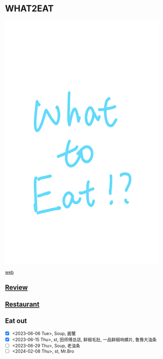 # WHAT2EAT
<img src="WHAT2EAT.png" height="800"/>

[web](http://176.122.188.70:3000)

## [Review](./what2eat_webapp/what2eat_server/data/reviews.md)

## [Restaurant](./what2eat_webapp/what2eat_server/data/restaurants.md)

## Eat out
- [x] <2023-06-06 Tue>, Soup, 酱蟹
- [x] <2023-06-15 Thu>, st, 田师傅总店, 鲜椒毛肚, 一品鲜椒响螺片, 鲁豫大油条
- [ ] <2023-06-29 Thu>, Soup, 老油条
- [ ] <2024-02-08 Thu>, st, Mr.Bro
